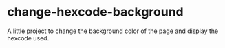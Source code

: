 # change-hexcode-background
A little project to change the background color of the page and display the hexcode used.
